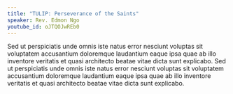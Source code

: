 ```yaml
---
title: "TULIP: Perseverance of the Saints"
speaker: Rev. Edmon Ngo
youtube_id: oJTQOJwREb0
---
```


Sed ut perspiciatis unde omnis iste natus error nesciunt voluptas sit voluptatem accusantium doloremque laudantium eaque ipsa quae ab illo inventore veritatis et quasi architecto beatae vitae dicta sunt explicabo. Sed ut perspiciatis unde omnis iste natus error nesciunt voluptas sit voluptatem accusantium doloremque laudantium eaque ipsa quae ab illo inventore veritatis et quasi architecto beatae vitae dicta sunt explicabo.